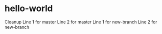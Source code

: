 # hello-world
Cleanup
Line 1 for master
Line 2 for master
Line 1 for new-branch
Line 2 for new-branch
